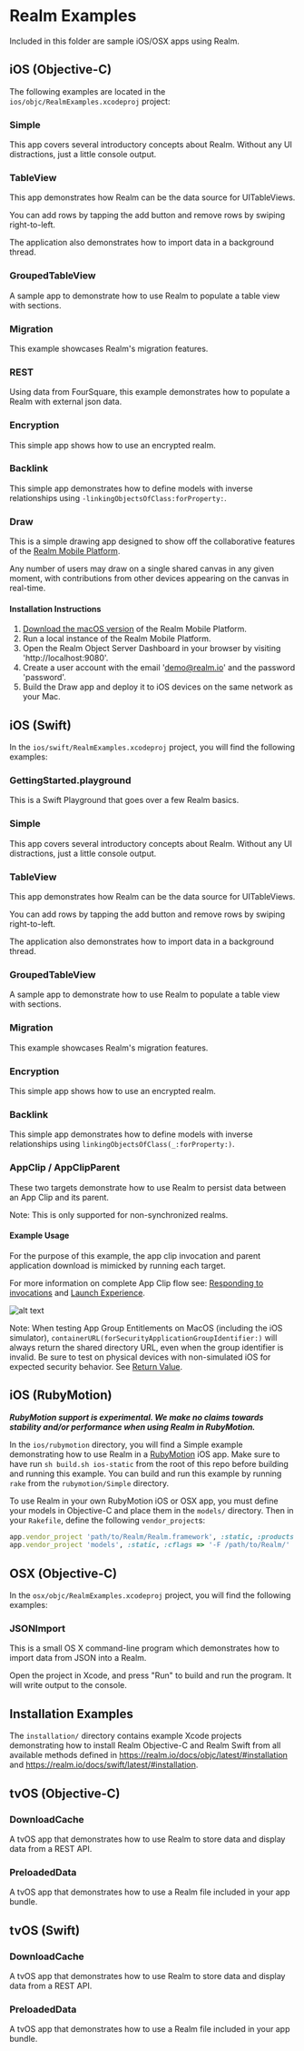 # Realm Examples

Included in this folder are sample iOS/OSX apps using Realm.

## iOS (Objective-C)

The following examples are located in the `ios/objc/RealmExamples.xcodeproj` project:

### Simple

This app covers several introductory concepts about Realm. Without any UI distractions, just a little console output.

### TableView

This app demonstrates how Realm can be the data source for UITableViews.

You can add rows by tapping the add button and remove rows by swiping right-to-left.

The application also demonstrates how to import data in a background thread.

### GroupedTableView

A sample app to demonstrate how to use Realm to populate a table view with sections.

### Migration

This example showcases Realm's migration features.

### REST

Using data from FourSquare, this example demonstrates how to populate a Realm with external json data.

### Encryption

This simple app shows how to use an encrypted realm.

### Backlink

This simple app demonstrates how to define models with inverse relationships using `-linkingObjectsOfClass:forProperty:`.

### Draw

This is a simple drawing app designed to show off the collaborative features of the [Realm Mobile Platform](https://realm.io/news/introducing-realm-mobile-platform/).

Any number of users may draw on a single shared canvas in any given moment, with contributions from other devices appearing on the canvas in real-time.

#### Installation Instructions

1. [Download the macOS version](https://realm.io/docs/realm-mobile-platform/get-started/) of the Realm Mobile Platform.
2. Run a local instance of the Realm Mobile Platform.
3. Open the Realm Object Server Dashboard in your browser by visiting 'http://localhost:9080'.
4. Create a user account with the email 'demo@realm.io' and the password 'password'.
5. Build the Draw app and deploy it to iOS devices on the same network as your Mac.

## iOS (Swift)

In the `ios/swift/RealmExamples.xcodeproj` project, you will find the following examples:

### GettingStarted.playground

This is a Swift Playground that goes over a few Realm basics.

### Simple

This app covers several introductory concepts about Realm. Without any UI distractions, just a little console output.

### TableView

This app demonstrates how Realm can be the data source for UITableViews.

You can add rows by tapping the add button and remove rows by swiping right-to-left.

The application also demonstrates how to import data in a background thread.

### GroupedTableView

A sample app to demonstrate how to use Realm to populate a table view with sections.

### Migration

This example showcases Realm's migration features.

### Encryption

This simple app shows how to use an encrypted realm.

### Backlink

This simple app demonstrates how to define models with inverse relationships using `linkingObjectsOfClass(_:forProperty:)`.

### AppClip / AppClipParent

These two targets demonstrate how to use Realm to persist data between an App Clip and its parent.

Note: This is only supported for non-synchronized realms.

#### Example Usage

For the purpose of this example, the app clip invocation and parent application download is mimicked by running each target.

For more information on complete App Clip flow see: [Responding to invocations](https://developer.apple.com/documentation/app_clips/responding_to_invocations) and [Launch Experience](https://developer.apple.com/documentation/app_clips/testing_your_app_clip_s_launch_experience).

![alt text](https://github.com/realm/realm-cocoa/tree/em/appclip_ex/examples/ios/swift/AppClip/appclip_ex.gif)

Note: When testing App Group Entitlements on MacOS (including the iOS simulator), `containerURL(forSecurityApplicationGroupIdentifier:)` will always return the shared directory URL, even when the group identifier is invalid.  Be sure to test on physical devices with non-simulated iOS for expected security behavior. See [Return Value](https://developer.apple.com/documentation/foundation/filemanager/1412643-containerurl).



## iOS (RubyMotion)

***RubyMotion support is experimental. We make no claims towards stability and/or performance when using Realm in RubyMotion.***

In the `ios/rubymotion` directory, you will find a Simple example demonstrating how to use Realm in a [RubyMotion](http://www.rubymotion.com) iOS app. Make sure to have run `sh build.sh ios-static` from the root of this repo before building and running this example. You can build and run this example by running `rake` from the `rubymotion/Simple` directory.

To use Realm in your own RubyMotion iOS or OSX app, you must define your models in Objective-C and place them in the `models/` directory. Then in your `Rakefile`, define the following `vendor_project`s:

```ruby
app.vendor_project 'path/to/Realm/Realm.framework', :static, :products => ['Realm'], :force_load => false
app.vendor_project 'models', :static, :cflags => '-F /path/to/Realm/'
```

## OSX (Objective-C)

In the `osx/objc/RealmExamples.xcodeproj` project, you will find the following examples:

### JSONImport

This is a small OS X command-line program which demonstrates how to import data from JSON into a Realm.

Open the project in Xcode, and press "Run" to build and run the program. It will write output to the console.

## Installation Examples

The `installation/` directory contains example Xcode projects demonstrating how
to install Realm Objective-C and Realm Swift from all available methods defined
in <https://realm.io/docs/objc/latest/#installation> and
<https://realm.io/docs/swift/latest/#installation>.

## tvOS (Objective-C)

### DownloadCache

A tvOS app that demonstrates how to use Realm to store data and display data from a REST API.

### PreloadedData

A tvOS app that demonstrates how to use a Realm file included in your app bundle.

## tvOS (Swift)

### DownloadCache

A tvOS app that demonstrates how to use Realm to store data and display data from a REST API.

### PreloadedData

A tvOS app that demonstrates how to use a Realm file included in your app bundle.
